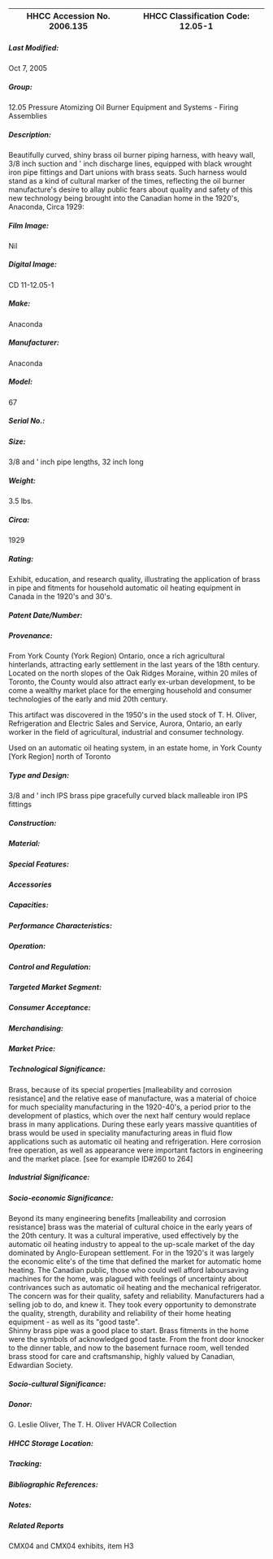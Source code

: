 | **HHCC Accession No. 2006.135** |**HHCC Classification Code:  12.05-1**|
| ----------- | ----------- |

##### Last Modified:
Oct 7, 2005

##### Group:
12.05 Pressure Atomizing Oil Burner Equipment and Systems - Firing Assemblies

##### Description:
Beautifully curved, shiny brass oil burner piping harness, with heavy wall, 3/8 inch suction and ' inch discharge lines, equipped with black wrought iron pipe fittings and Dart unions with brass seats. Such harness would stand as a kind of cultural marker of the times, reflecting the oil burner manufacture's desire to allay public fears about quality and safety of this new technology being brought into the Canadian home in the 1920's, Anaconda, Circa 1929:

##### Film Image:
Nil

##### Digital Image:
CD 11-12.05-1

##### Make:
Anaconda

##### Manufacturer:
Anaconda

##### Model:
67

##### Serial No.:


##### Size:
3/8 and ' inch pipe lengths, 32 inch long

##### Weight:
3.5 lbs.

##### Circa:
1929

##### Rating:
Exhibit, education, and research quality, illustrating the application of brass in pipe and fitments for household automatic oil heating equipment in Canada in the 1920's and 30's.

##### Patent Date/Number:


##### Provenance:
From York County (York Region) Ontario, once a rich agricultural hinterlands, attracting early settlement in the last years of the 18th century. Located on the north slopes of the Oak Ridges Moraine, within 20 miles of Toronto, the County would also attract early ex-urban development, to be come a wealthy market place for the emerging household and consumer technologies of the early and mid 20th century. 

This artifact was discovered in the 1950's in the used stock of T. H. Oliver, Refrigeration and Electric Sales and Service, Aurora, Ontario, an early worker in the field of agricultural, industrial and consumer technology. 

Used on an automatic oil heating system, in an estate home, in York County [York Region] north of Toronto

##### Type and Design:
3/8 and ' inch IPS brass pipe
gracefully curved 
black malleable iron  IPS fittings

##### Construction:


##### Material:


##### Special Features:


##### Accessories


##### Capacities:


##### Performance Characteristics:


##### Operation:


##### Control and Regulation:


##### Targeted Market Segment:


##### Consumer Acceptance:


##### Merchandising:


##### Market Price:


##### Technological Significance:
Brass, because of its special properties [malleability and corrosion resistance] and the relative ease of manufacture, was a material of choice for much speciality manufacturing in the 1920-40's, a period prior to the development of plastics, which over the next half century would replace brass in many applications. 
During these early years massive quantities of brass would be used in speciality manufacturing areas in fluid flow applications such as automatic oil heating and refrigeration. Here corrosion free operation,  as well as appearance were important factors in engineering and the market place.  [see for example ID#260 to 264]

##### Industrial Significance:


##### Socio-economic Significance:
Beyond its many engineering benefits [malleability and corrosion resistance] brass was the material of cultural choice in the early years of the 20th century. It was a cultural imperative, used effectively by the automatic oil heating industry to appeal to the up-scale market of the day dominated by Anglo-European settlement. For in the 1920's it was largely the economic elite's of the time that defined the market for automatic home heating. 
The Canadian public, those who could well afford laboursaving machines for the home, was plagued with feelings of uncertainty about contrivances such as automatic oil heating and the mechanical refrigerator. The concern was for their quality, safety and reliability.
Manufacturers had a selling job to do, and knew it. They took every opportunity to demonstrate the quality, strength, durability and reliability of their home heating equipment - as well as its "good taste".  
Shinny brass pipe was a good place to start. Brass fitments in the home were the symbols of acknowledged good taste. From the front door knocker to the dinner table, and now to the basement furnace room, well tended brass stood for care and craftsmanship, highly valued by Canadian, Edwardian Society.

##### Socio-cultural Significance:


##### Donor:
G. Leslie Oliver, The T. H. Oliver HVACR Collection

##### HHCC Storage Location:


##### Tracking:


##### Bibliographic References:


##### Notes:


##### Related Reports
CMX04 and CMX04 exhibits, item H3
